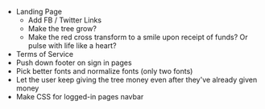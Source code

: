 - Landing Page
	- Add FB / Twitter Links
	- Make the tree grow?
	- Make the red cross transform to a smile upon receipt of funds? Or pulse with life like a heart?
- Terms of Service
- Push down footer on sign in pages
- Pick better fonts and normalize fonts (only two fonts)
- Let the user keep giving the tree money even after they've already given money
- Make CSS for logged-in pages navbar
